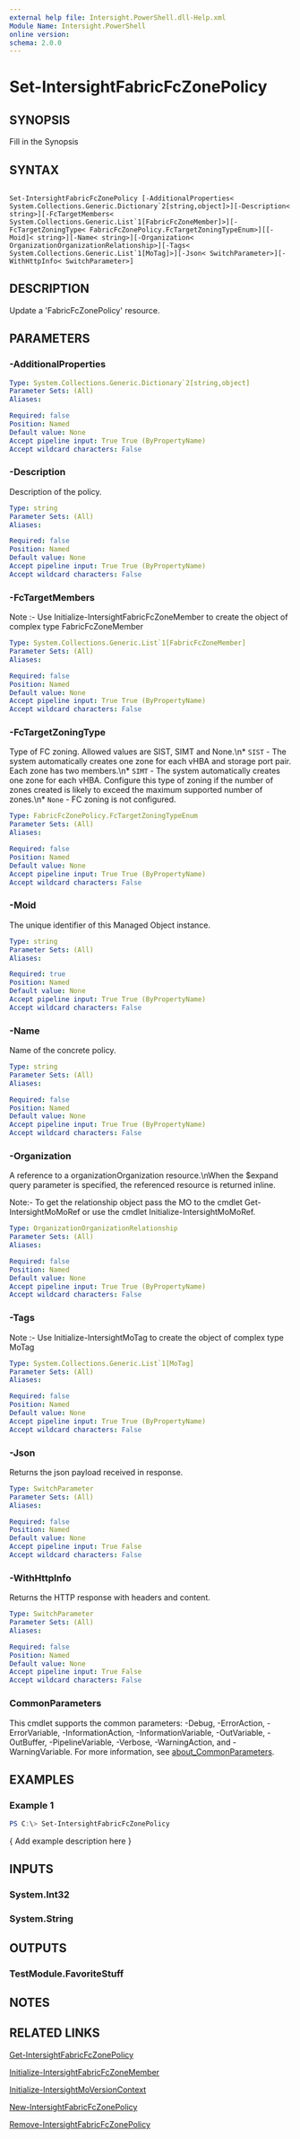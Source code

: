 ```yaml
---
external help file: Intersight.PowerShell.dll-Help.xml
Module Name: Intersight.PowerShell
online version:
schema: 2.0.0
---
```


# Set-IntersightFabricFcZonePolicy

## SYNOPSIS
Fill in the Synopsis

## SYNTAX

```

Set-IntersightFabricFcZonePolicy [-AdditionalProperties< System.Collections.Generic.Dictionary`2[string,object]>][-Description< string>][-FcTargetMembers< System.Collections.Generic.List`1[FabricFcZoneMember]>][-FcTargetZoningType< FabricFcZonePolicy.FcTargetZoningTypeEnum>][[-Moid]< string>][-Name< string>][-Organization< OrganizationOrganizationRelationship>][-Tags< System.Collections.Generic.List`1[MoTag]>][-Json< SwitchParameter>][-WithHttpInfo< SwitchParameter>]

```

## DESCRIPTION
Update a &apos;FabricFcZonePolicy&apos; resource.

## PARAMETERS

### -AdditionalProperties


```yaml
Type: System.Collections.Generic.Dictionary`2[string,object]
Parameter Sets: (All)
Aliases:

Required: false
Position: Named
Default value: None
Accept pipeline input: True True (ByPropertyName)
Accept wildcard characters: False
```

### -Description
Description of the policy.

```yaml
Type: string
Parameter Sets: (All)
Aliases:

Required: false
Position: Named
Default value: None
Accept pipeline input: True True (ByPropertyName)
Accept wildcard characters: False
```

### -FcTargetMembers


Note :- Use Initialize-IntersightFabricFcZoneMember to create the object of complex type FabricFcZoneMember

```yaml
Type: System.Collections.Generic.List`1[FabricFcZoneMember]
Parameter Sets: (All)
Aliases:

Required: false
Position: Named
Default value: None
Accept pipeline input: True True (ByPropertyName)
Accept wildcard characters: False
```

### -FcTargetZoningType
Type of FC zoning. Allowed values are SIST, SIMT and None.\n* `SIST` - The system automatically creates one zone for each vHBA and storage port pair. Each zone has two members.\n* `SIMT` - The system automatically creates one zone for each vHBA. Configure this type of zoning if the number of zones created is likely to exceed the maximum supported number of zones.\n* `None` - FC zoning is not configured.

```yaml
Type: FabricFcZonePolicy.FcTargetZoningTypeEnum
Parameter Sets: (All)
Aliases:

Required: false
Position: Named
Default value: None
Accept pipeline input: True True (ByPropertyName)
Accept wildcard characters: False
```

### -Moid
The unique identifier of this Managed Object instance.

```yaml
Type: string
Parameter Sets: (All)
Aliases:

Required: true
Position: Named
Default value: None
Accept pipeline input: True True (ByPropertyName)
Accept wildcard characters: False
```

### -Name
Name of the concrete policy.

```yaml
Type: string
Parameter Sets: (All)
Aliases:

Required: false
Position: Named
Default value: None
Accept pipeline input: True True (ByPropertyName)
Accept wildcard characters: False
```

### -Organization
A reference to a organizationOrganization resource.\nWhen the $expand query parameter is specified, the referenced resource is returned inline.

 Note:- To get the relationship object pass the MO to the cmdlet Get-IntersightMoMoRef 
or use the cmdlet Initialize-IntersightMoMoRef.

```yaml
Type: OrganizationOrganizationRelationship
Parameter Sets: (All)
Aliases:

Required: false
Position: Named
Default value: None
Accept pipeline input: True True (ByPropertyName)
Accept wildcard characters: False
```

### -Tags


Note :- Use Initialize-IntersightMoTag to create the object of complex type MoTag

```yaml
Type: System.Collections.Generic.List`1[MoTag]
Parameter Sets: (All)
Aliases:

Required: false
Position: Named
Default value: None
Accept pipeline input: True True (ByPropertyName)
Accept wildcard characters: False
```

### -Json
Returns the json payload received in response.

```yaml
Type: SwitchParameter
Parameter Sets: (All)
Aliases:

Required: false
Position: Named
Default value: None
Accept pipeline input: True False
Accept wildcard characters: False
```

### -WithHttpInfo
Returns the HTTP response with headers and content.

```yaml
Type: SwitchParameter
Parameter Sets: (All)
Aliases:

Required: false
Position: Named
Default value: None
Accept pipeline input: True False
Accept wildcard characters: False
```


### CommonParameters
This cmdlet supports the common parameters: -Debug, -ErrorAction, -ErrorVariable, -InformationAction, -InformationVariable, -OutVariable, -OutBuffer, -PipelineVariable, -Verbose, -WarningAction, and -WarningVariable. For more information, see [about_CommonParameters](http://go.microsoft.com/fwlink/?LinkID=113216).

## EXAMPLES

### Example 1
```powershell
PS C:\> Set-IntersightFabricFcZonePolicy
```

{ Add example description here }

## INPUTS

### System.Int32

### System.String

## OUTPUTS

### TestModule.FavoriteStuff

## NOTES

## RELATED LINKS

[Get-IntersightFabricFcZonePolicy](./Get-IntersightFabricFcZonePolicy.md)

[Initialize-IntersightFabricFcZoneMember](./Initialize-IntersightFabricFcZoneMember.md)

[Initialize-IntersightMoVersionContext](./Initialize-IntersightMoVersionContext.md)

[New-IntersightFabricFcZonePolicy](./New-IntersightFabricFcZonePolicy.md)

[Remove-IntersightFabricFcZonePolicy](./Remove-IntersightFabricFcZonePolicy.md)
